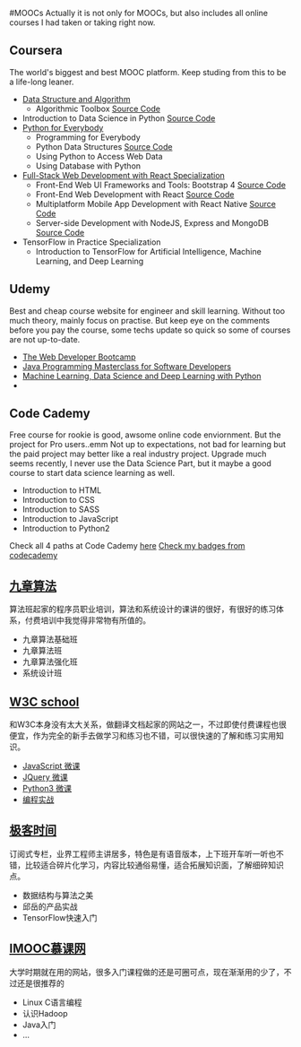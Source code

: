 #MOOCs
Actually it is not only for MOOCs, but also includes all online courses I had taken or taking right now.

## Coursera
The world's biggest and best MOOC platform. Keep studing from this to be a life-long leaner.
- [Data Structure and Algorithm](https://www.coursera.org/specializations/data-structures-algorithms)
  - Algorithmic Toolbox [Source Code](https://github.com/runzezhang/MOOCs/tree/master/Coursera/Data%20Structure%20and%20Algorithm/Algorithmic%20Toolbox?1565586017329)
- Introduction to Data Science in Python [Source Code](https://github.com/runzezhang/MOOCs/tree/master/Coursera/Introduction%20to%20Data%20Science%20in%20Python?1565585987781)
- [Python for Everybody](https://www.coursera.org/specializations/python)
  - Programming for Everybody
  - Python Data Structures [Source Code](https://github.com/runzezhang/MOOCs/tree/master/Coursera/Python%20Data%20Structures?1565585909739)
  - Using Python to Access Web Data
  - Using Database with Python
- [Full-Stack Web Development with React Specialization](https://www.coursera.org/specializations/full-stack-react)
  - Front-End Web UI Frameworks and Tools: Bootstrap 4 [Source Code](https://github.com/runzezhang/MOOCs/tree/master/Coursera/Full-Stack%20Web%20Development%20with%20React/C1-Bootstrap)
  - Front-End Web Development with React [Source Code](https://github.com/runzezhang/MOOCs/tree/master/Coursera/Full-Stack%20Web%20Development%20with%20React/C2-React)
  - Multiplatform Mobile App Development with React Native [Source Code](https://github.com/runzezhang/MOOCs/tree/master/Coursera/Full-Stack%20Web%20Development%20with%20React/C3-React-Native?1565586113339)
  - Server-side Development with NodeJS, Express and MongoDB [Source Code](https://github.com/runzezhang/MOOCs/tree/master/Coursera/Full-Stack%20Web%20Development%20with%20React/NodeJS?1565586098285)
- TensorFlow in Practice Specialization
  - Introduction to TensorFlow for Artificial Intelligence, Machine Learning, and Deep Learning

## Udemy
Best and cheap course website for engineer and skill learning. Without too much theory, mainly focus on practise. But keep eye on the comments before you pay the course, some techs update so quick so some of courses are not up-to-date.
- [The Web Developer Bootcamp](https://www.udemy.com/the-web-developer-bootcamp/)
- [Java Programming Masterclass for Software Developers](https://www.udemy.com/java-the-complete-java-developer-course/)
- [Machine Learning, Data Science and Deep Learning with Python](https://www.udemy.com/data-science-and-machine-learning-with-python-hands-on/)
- 

## Code Cademy
Free course for rookie is good, awsome online code enviornment. But the project for Pro users..emm Not up to expectations, not bad for learning but the paid project may better like a real industry project. Upgrade much seems recently, I never use the Data Science Part, but it maybe a good course to start data science learning as well.
- Introduction to HTML
- Introduction to CSS
- Introduction to SASS
- Introduction to JavaScript
- Introduction to Python2  

Check all 4 paths at Code Cademy [here](https://www.codecademy.com/catalog/subject/all)
[Check my badges from codecademy](https://www.codecademy.com/profiles/RamseyZhang)

## [九章算法](https://www.jiuzhang.com/)
算法班起家的程序员职业培训，算法和系统设计的课讲的很好，有很好的练习体系，付费培训中我觉得非常物有所值的。
- 九章算法基础班
- 九章算法班
- 九章算法强化班
- 系统设计班


## [W3C school](https://www.w3cschool.cn/)
和W3C本身没有太大关系，做翻译文档起家的网站之一，不过即使付费课程也很便宜，作为完全的新手去做学习和练习也不错，可以很快速的了解和练习实用知识。
- [JavaScript 微课](https://www.w3cschool.cn/minicourse/play/jscourse)
- [JQuery 微课](https://www.w3cschool.cn/minicourse/play/jquerycourse)
- [Python3 微课](https://www.w3cschool.cn/minicourse/play/python3course)
- [编程实战](https://www.w3cschool.cn/codecamp/list)

## [极客时间](https://www.geekbang.org)
订阅式专栏，业界工程师主讲居多，特色是有语音版本，上下班开车听一听也不错，比较适合碎片化学习，内容比较通俗易懂，适合拓展知识面，了解细碎知识点。
- 数据结构与算法之美
- 邱岳的产品实战
- TensorFlow快速入门

## [IMOOC慕课网](https://www.imooc.com)
大学时期就在用的网站，很多入门课程做的还是可圈可点，现在渐渐用的少了，不过还是很推荐的
- Linux C语言编程
- 认识Hadoop
- Java入门
- ...
